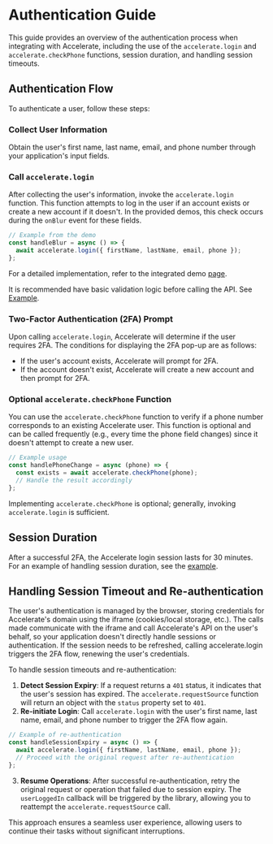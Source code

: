 # Authentication Guide

This guide provides an overview of the authentication process when integrating with Accelerate, including the use of the `accelerate.login` and `accelerate.checkPhone` functions, session duration, and handling session timeouts.

## Authentication Flow

To authenticate a user, follow these steps:

### Collect User Information
Obtain the user's first name, last name, email, and phone number through your application's input fields.

### Call `accelerate.login`
After collecting the user's information, invoke the `accelerate.login` function. This function attempts to log in the user if an account exists or create a new account if it doesn't. In the provided demos, this check occurs during the `onBlur` event for these fields.

```jsx
// Example from the demo
const handleBlur = async () => {
  await accelerate.login({ firstName, lastName, email, phone });
};
```
For a detailed implementation, refer to the integrated demo [page](https://github.com/weaccelerateinc/examples/blob/main/demos/app/integrated/page.tsx#L146).

It is recommended have basic validation logic before calling the API. See [Example](https://github.com/weaccelerateinc/examples/blob/main/demos/app/integrated/page.tsx#L76).

### Two-Factor Authentication (2FA) Prompt
Upon calling `accelerate.login`, Accelerate will determine if the user requires 2FA. The conditions for displaying the 2FA pop-up are as follows:

- If the user's account exists, Accelerate will prompt for 2FA.
- If the account doesn't exist, Accelerate will create a new account and then prompt for 2FA.

### Optional `accelerate.checkPhone` Function
You can use the `accelerate.checkPhone` function to verify if a phone number corresponds to an existing Accelerate user. This function is optional and can be called frequently (e.g., every time the phone field changes) since it doesn't attempt to create a new user.

```jsx
// Example usage
const handlePhoneChange = async (phone) => {
  const exists = await accelerate.checkPhone(phone);
  // Handle the result accordingly
};
```
Implementing `accelerate.checkPhone` is optional; generally, invoking `accelerate.login` is sufficient.

## Session Duration

After a successful 2FA, the Accelerate login session lasts for 30 minutes. For an example of handling session duration, see the [example](https://github.com/weaccelerateinc/examples/blob/main/demos/app/test/checkoutdotcom/inline/page.tsx#L145).

## Handling Session Timeout and Re-authentication

The user's authentication is managed by the browser, storing credentials for Accelerate's domain using the iframe (cookies/local storage, etc.). The calls made communicate with the iframe and call Accelerate's API on the user's behalf, so your application doesn't directly handle sessions or authentication. If the session needs to be refreshed, calling accelerate.login triggers the 2FA flow, renewing the user's credentials.

To handle session timeouts and re-authentication:

1. **Detect Session Expiry**: If a request returns a `401` status, it indicates that the user's session has expired. The `accelerate.requestSource` function will return an object with the `status` property set to `401`.
2. **Re-initiate Login**: Call `accelerate.login` with the user's first name, last name, email, and phone number to trigger the 2FA flow again.

```jsx
// Example of re-authentication
const handleSessionExpiry = async () => {
  await accelerate.login({ firstName, lastName, email, phone });
  // Proceed with the original request after re-authentication
};
```

3. **Resume Operations**: After successful re-authentication, retry the original request or operation that failed due to session expiry. The `userLoggedIn` callback will be triggered by the library, allowing you to reattempt the `accelerate.requestSource` call.

This approach ensures a seamless user experience, allowing users to continue their tasks without significant interruptions.
